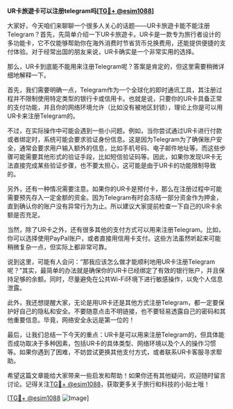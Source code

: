**UR卡旅遊卡可以注册telegram吗[[TG💪+ @esim1088](https://t.me/s/esim1088)]**

大家好，今天咱们来聊聊一个很多人关心的话题——UR卡旅遊卡能不能注册Telegram？首先，先简单介绍一下UR卡旅遊卡。UR卡是一款专为旅行者设计的多功能卡，它不仅能够帮助你在海外消费时节省货币兑换费用，还能提供便捷的支付体验。对于经常出国的朋友来说，UR卡确实是一个非常实用的选择。

那么，UR卡到底能不能用来注册Telegram呢？答案是肯定的，但这里需要稍微详细地解释一下。

首先，我们需要明确一点，Telegram作为一个全球化的即时通讯工具，其注册过程并不限制使用特定类型的银行卡或信用卡。也就是说，只要你的UR卡具备正常的支付功能，并且你的网络环境允许（比如没有被地区封锁），理论上你是可以用UR卡来注册Telegram的。

不过，在实际操作中可能会遇到一些小问题。例如，当你尝试通过UR卡进行付款或者绑定时，系统可能会要求验证身份信息。这是因为Telegram为了确保账户安全，通常会要求用户输入额外的信息，比如手机号码、电子邮件地址等。而这些步骤可能需要其他形式的验证手段，比如短信验证码等。因此，如果你发现UR卡无法直接完成某些验证步骤，也不要太担心，这可能是由于UR卡的功能限制导致的。

另外，还有一种情况需要注意。如果你的UR卡是预付卡，那么在注册过程中可能需要预先存入一定金额的资金。因为Telegram有时会冻结一部分资金作为押金，直到确认你的账户没有异常行为为止。所以建议大家提前检查一下自己的UR卡余额是否充足。

当然，除了UR卡之外，还有很多其他的支付方式可以用来注册Telegram。比如，你可以选择使用PayPal账户，或者直接用信用卡支付。这些方法虽然听起来可能稍微复杂一点，但实际上都非常可靠。

说到这里，可能有人会问：“那我应该怎么做才能顺利地用UR卡注册Telegram呢？”其实，最简单的办法就是确保你的UR卡已经绑定了有效的银行账户，并且保持足够的余额。同时，尽量避免在公共Wi-Fi环境下进行敏感操作，以免个人信息泄露。

此外，我还想提醒大家，无论是用UR卡还是其他方式注册Telegram，都一定要保护好自己的隐私和安全。不要随意点击不明链接，也不要轻易透露自己的密码和其他重要信息。毕竟，网络安全永远是第一位的！

最后，让我们总结一下今天的重点：UR卡是可以用来注册Telegram的，但具体能否成功取决于多种因素，包括UR卡的具体类型、网络环境以及个人的操作习惯等。如果你遇到了困难，不妨尝试更换其他支付方式，或者联系UR卡客服寻求帮助。

希望这篇文章能给大家带来一些启发和帮助！如果你还有其他疑问，欢迎随时留言讨论。记得关注[TG💪+ @esim1088](https://t.me/s/esim1088)，获取更多关于旅行和科技的小贴士哦！

[[TG💪+ @esim1088](https://t.me/s/esim1088) ![Image](https://i.postimg.cc/4NQfJmqS/Snipaste-2025-05-13-00-14-12.png)]